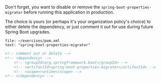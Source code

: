 Don't forget, you want to disable or remove the `spring-boot-properties-migrator` before running this application in production.

The choice is yours (or perhaps it's your organization policy's choice) to either delete the dependency, or just comment it out for use during future Spring Boot upgrades.

```editor:select-matching-text
file: ~/exercises/pom.xml
text: "spring-boot-properties-migrator"
```

```xml
<!-- comment out or delete -->
<!-- <dependency> -->
    <!-- <groupId>org.springframework.boot</groupId> -->
    <!-- <artifactId>spring-boot-properties-migrator</artifactId> -->
    <!-- <scope>runtime</scope> -->
<!-- </dependency> -->
```
